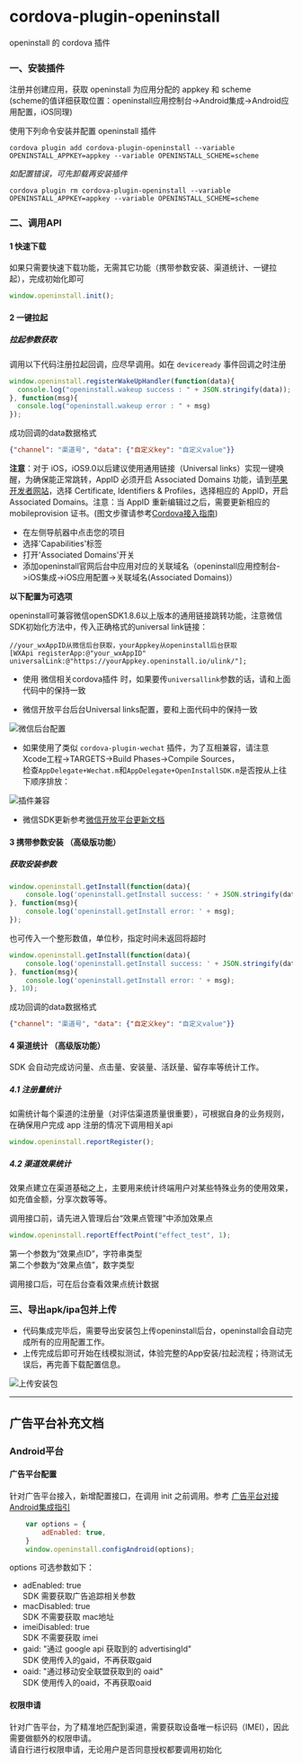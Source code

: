 # cordova-plugin-openinstall
openinstall 的 cordova 插件

### 一、安装插件
注册并创建应用，获取 openinstall 为应用分配的 appkey 和 scheme  
(scheme的值详细获取位置：openinstall应用控制台->Android集成->Android应用配置，iOS同理)  

使用下列命令安装并配置 openinstall 插件
```
cordova plugin add cordova-plugin-openinstall --variable OPENINSTALL_APPKEY=appkey --variable OPENINSTALL_SCHEME=scheme
```

*如配置错误，可先卸载再安装插件*
```
cordova plugin rm cordova-plugin-openinstall --variable OPENINSTALL_APPKEY=appkey --variable OPENINSTALL_SCHEME=scheme
```

### 二、调用API

#### 1 快速下载
如果只需要快速下载功能，无需其它功能（携带参数安装、渠道统计、一键拉起），完成初始化即可
``` js
window.openinstall.init();
```
#### 2 一键拉起
##### 拉起参数获取
调用以下代码注册拉起回调，应尽早调用。如在 `deviceready` 事件回调之时注册
``` js
window.openinstall.registerWakeUpHandler(function(data){
  console.log("openinstall.wakeup success : " + JSON.stringify(data));
}, function(msg){
  console.log("openinstall.wakeup error : " + msg)
});
```
成功回调的data数据格式  
``` json
{"channel": "渠道号", "data": {"自定义key": "自定义value"}}
```
__注意__：对于 iOS，iOS9.0以后建议使用通用链接（Universal links）实现一键唤醒，为确保能正常跳转，AppID 必须开启 Associated Domains 功能，请到[苹果开发者网站](https://developer.apple.com)，选择 Certificate, Identifiers & Profiles，选择相应的 AppID，开启 Associated Domains。注意：当 AppID 重新编辑过之后，需要更新相应的 mobileprovision 证书。(图文步骤请参考[Cordova接入指南](https://www.openinstall.io/doc/cordova_sdk.html))  
- 在左侧导航器中点击您的项目  
- 选择'Capabilities'标签  
- 打开'Associated Domains'开关  
- 添加openinstall官网后台中应用对应的关联域名（openinstall应用控制台->iOS集成->iOS应用配置->关联域名(Associated Domains)）

**以下配置为可选项**  

openinstall可兼容微信openSDK1.8.6以上版本的通用链接跳转功能，注意微信SDK初始化方法中，传入正确格式的universal link链接：  
``` objc
//your_wxAppID从微信后台获取，yourAppkey从openinstall后台获取
[WXApi registerApp:@"your_wxAppID" universalLink:@"https://yourAppkey.openinstall.io/ulink/"];
```
- 使用 微信相关cordova插件 时，如果要传`universallink`参数的话，请和上面代码中的保持一致

- 微信开放平台后台Universal links配置，要和上面代码中的保持一致  

![微信后台配置](res/wexinUL.jpg)  

- 如果使用了类似 `cordova-plugin-wechat` 插件，为了互相兼容，请注意Xcode工程->TARGETS->Build Phases->Compile Sources，  
检查`AppDelegate+Wechat.m`和`AppDelegate+OpenInstallSDK.m`是否按从上往下顺序排放：

![插件兼容](res/cordovawo.png)

- 微信SDK更新参考[微信开放平台更新文档](https://developers.weixin.qq.com/doc/oplatform/Mobile_App/Access_Guide/iOS.html)  


#### 3 携带参数安装 （高级版功能）
##### 获取安装参数  
``` js
window.openinstall.getInstall(function(data){
    console.log('openinstall.getInstall success: ' + JSON.stringify(data));
}, function(msg){
    console.log('openinstall.getInstall error: ' + msg);
});
```
也可传入一个整形数值，单位秒，指定时间未返回将超时  
``` js
window.openinstall.getInstall(function(data){
    console.log('openinstall.getInstall success: ' + JSON.stringify(data));
}, function(msg){
    console.log('openinstall.getInstall error: ' + msg);
}, 10);
```
成功回调的data数据格式  
``` json
{"channel": "渠道号", "data": {"自定义key": "自定义value"}}
```

#### 4 渠道统计 （高级版功能）  
SDK 会自动完成访问量、点击量、安装量、活跃量、留存率等统计工作。

##### 4.1 注册量统计  
如需统计每个渠道的注册量（对评估渠道质量很重要），可根据自身的业务规则，在确保用户完成 app 注册的情况下调用相关api  
``` js
window.openinstall.reportRegister();
```

##### 4.2 渠道效果统计  
效果点建立在渠道基础之上，主要用来统计终端用户对某些特殊业务的使用效果，如充值金额，分享次数等等。  

调用接口前，请先进入管理后台“效果点管理”中添加效果点  

``` js
window.openinstall.reportEffectPoint("effect_test", 1);
```
第一个参数为“效果点ID”，字符串类型  
第二个参数为“效果点值”，数字类型  
  
调用接口后，可在后台查看效果点统计数据

### 三、导出apk/ipa包并上传
- 代码集成完毕后，需要导出安装包上传openinstall后台，openinstall会自动完成所有的应用配置工作。  
- 上传完成后即可开始在线模拟测试，体验完整的App安装/拉起流程；待测试无误后，再完善下载配置信息。

![上传安装包](res/guide2.jpg)  

----------

## 广告平台补充文档

### Android平台

#### 广告平台配置
针对广告平台接入，新增配置接口，在调用 init 之前调用。参考 [广告平台对接Android集成指引](https://www.openinstall.io/doc/ad_android.html)
``` js
    var options = {
        adEnabled: true, 
    }
    window.openinstall.configAndroid(options);
```
options 可选参数如下：  
- adEnabled: true   
SDK 需要获取广告追踪相关参数
- macDisabled: true  
SDK 不需要获取 mac地址
- imeiDisabled: true  
SDK 不需要获取 imei
- gaid: "通过 google api 获取到的 advertisingId"  
SDK 使用传入的gaid，不再获取gaid
- oaid: "通过移动安全联盟获取到的 oaid"  
SDK 使用传入的oaid，不再获取oaid
#### 权限申请
针对广告平台，为了精准地匹配到渠道，需要获取设备唯一标识码（IMEI），因此需要做额外的权限申请。  
请自行进行权限申请，无论用户是否同意授权都要调用初始化

